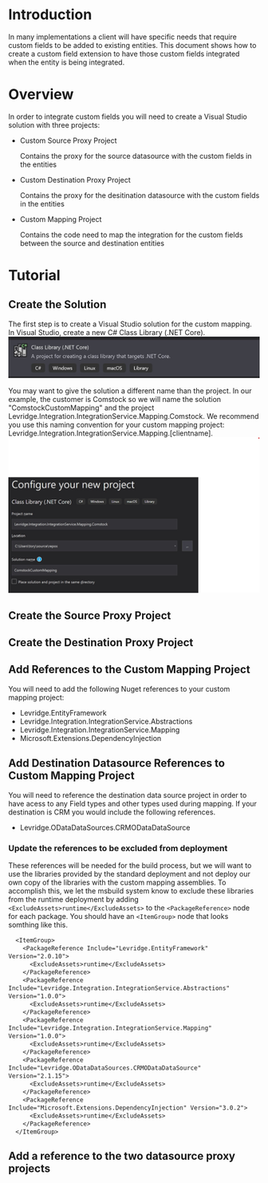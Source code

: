 ﻿<!-- -->
# Introduction
In many implementations a client will have specific needs that require custom fields to be added to
existing entities. This document shows how to create a custom field extension to have those custom
fields integrated when the entity is being integrated.

# Overview
In order to integrate custom fields you will need to create a Visual Studio solution with three
projects:

* Custom Source Proxy Project

  Contains the proxy for the source datasource with the custom fields in the entities
* Custom Destination Proxy Project

  Contains the proxy for the desitination datasource with the custom fields in the entities
* Custom Mapping Project

  Contains the code need to map the integration for the custom fields between the source and 
destination entities

# Tutorial
## Create the Solution
The first step is to create a Visual Studio solution for the custom mapping.
In Visual Studio, create a new C# Class Library (.NET Core).
![Class Library](./assets/images/IntegratingCustomFields/ClassLibraryProject.jpg "Class Library Project Type")

You may want to give the solution a different name than the project. In our example, the customer is Comstock
so we will name the solution "ComstockCustomMapping" and the project Levridge.Integration.IntegrationService.Mapping.Comstock.
We recommend you use this naming convention for your custom mapping project: Levridge.Integration.IntegrationService.Mapping.[clientname].
![Project Configuration](./assets/images/IntegratingCustomFields/ConfigureNewProject.jpg "New Project Configuration")

## Create the Source Proxy Project

## Create the Destination Proxy Project

## Add References to the Custom Mapping Project
You will need to add the following Nuget references to your custom mapping project:

* Levridge.EntityFramework
* Levridge.Integration.IntegrationService.Abstractions
* Levridge.Integration.IntegrationService.Mapping
* Microsoft.Extensions.DependencyInjection

## Add Destination Datasource References to Custom Mapping Project
You will need to reference the destination data source project in order to have acess to any 
Field types and other types used during mapping. If your destination is CRM you would include
the following references.

* Levridge.ODataDataSources.CRMODataDataSource

### Update the references to be excluded from deployment
These references will be needed for the build process, but we will want to use the libraries
provided by the standard deployment and not deploy our own copy of the libraries with the custom
mapping assemblies. To accomplish this, we let the msbuild system know to exclude these
libraries from the runtime deployment by adding `<ExcludeAssets>runtime</ExcludeAssets>` to the 
`<PackageReference>` node for each package. You should have an `<ItemGroup>` node that looks somthing like
this.

```
  <ItemGroup>
    <PackageReference Include="Levridge.EntityFramework" Version="2.0.10">
      <ExcludeAssets>runtime</ExcludeAssets>
    </PackageReference>
    <PackageReference Include="Levridge.Integration.IntegrationService.Abstractions" Version="1.0.0">
      <ExcludeAssets>runtime</ExcludeAssets>
    </PackageReference>
    <PackageReference Include="Levridge.Integration.IntegrationService.Mapping" Version="1.0.0">
      <ExcludeAssets>runtime</ExcludeAssets>
    </PackageReference>
    <PackageReference Include="Levridge.ODataDataSources.CRMODataDataSource" Version="2.1.15">
      <ExcludeAssets>runtime</ExcludeAssets>
    </PackageReference>
    <PackageReference Include="Microsoft.Extensions.DependencyInjection" Version="3.0.2">
      <ExcludeAssets>runtime</ExcludeAssets>
    </PackageReference>
  </ItemGroup>
```

## Add a reference to the two datasource proxy projects

